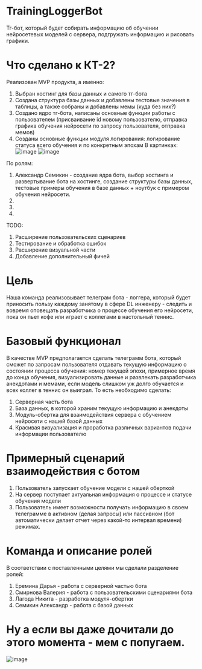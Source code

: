 # TrainingLoggerBot
Тг-бот, который будет собирать информацию об обучении нейросетевых моделей с сервера,  подгружать информацию и рисовать графики. 

# Что сделано к КТ-2?
Реализован MVP продукта,  а именно:
1) Выбран хостинг для базы данных и самого тг-бота
2) Создана структура базы данных и добавлены тестовые значения в таблицы, а также собраны и добавлены мемы (куда без них?)
3) Создано ядро тг-бота, написаны основные функции работы с пользователем (присваивание id новому пользователю, отправка графика обучения нейросети по запросу пользователя, отправка мемов)
4) Созданы основные функции модуля логирования: логирование статуса всего обучения и по конкретным эпохам
В картинках:
![image](https://github.com/DotOnionDM/TrainingLoggerBot/assets/145100837/87b3910a-faec-462b-a7c4-c6b420afbaa8)
![image](https://github.com/DotOnionDM/TrainingLoggerBot/assets/145100837/60384f41-9571-4128-a3be-49c036fabcee)

По ролям:
1) Александр Семикин - создание ядра бота, выбор хостинга и развертывание бота на хостинге, создание структуры базы данных, тестовые примеры обучения в базе данных + ноутбук с примером обучения нейросети.
2) 
3) 
4) 

TODO:
1) Расширение пользовательских сценариев
2) Тестирование и обработка ошибок
3) Расширение визуальной части
4) Добавление дополнительный фичей

# Цель
Наша команда реализовывает телеграм бота - логгера, который будет приносить пользу каждому занятому в сфере DL инженеру - следить и вовремя оповещать разработчика о процессе обучения его нейросети, пока он пьет кофе или играет с коллегами в настольный теннис. 

# Базовый функционал
В качестве MVP предполагается сделать телеграмм бота, который сможет по запросам пользователя отдавать текущую информацию о состоянии процесса обучения: номер текущей эпохи, примерное время до конца обучения, визуализировать данные и развлекать разработчика анекдотами и мемами, если модель слишком уж долго обучается и всех коллег в теннис он выиграл. То есть необходимо сделать:
1) Серверная часть бота
2) База данных, в которой храним текущую информацию и анекдоты
3) Модуль-обертка для взаимодействия сервера с обучением нейросети с нашей базой данных
4) Красивая визуализация и проработка различных вариантов подачи информации пользователю

# Примерный сценарий взаимодействия с ботом
1) Пользователь запускает обучение модели с нашей оберткой
2) На сервер поступает актуальная информация о процессе и статусе обучения модели
3) Пользователь имеет возможности получать информацию в своем телеграмме в активном (делая запросы) или пассивном (бот автоматически делает отчет через какой-то интервал времени) режимах.

# Команда и описание ролей
В соответствии с поставленными целями мы сделали разделение ролей:
1) Еремина Дарья - работа с серверной частью бота
2) Смирнова Валерия - работа с пользовательскими сценариями бота
3) Лагода Никита - разработка модуля-обертки
4) Семикин Александр - работа с базой данных

# Ну а если вы даже дочитали до этого момента - мем с попугаем.
![image](https://github.com/DotOnionDM/TrainingLoggerBot/assets/145100837/2e351f14-f814-44a8-a7f0-1940ffd30aef)
